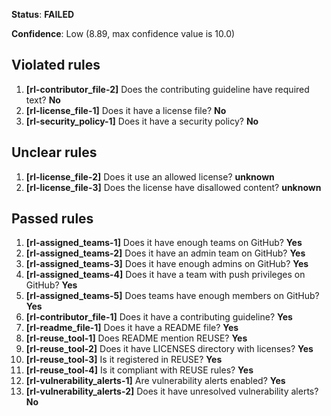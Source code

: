 **Status**: **FAILED**

**Confidence**: Low (8.89, max confidence value is 10.0)

## Violated rules

1.  **[rl-contributor_file-2]** Does the contributing guideline have required text? **No**
1.  **[rl-license_file-1]** Does it have a license file? **No**
1.  **[rl-security_policy-1]** Does it have a security policy? **No**




## Unclear rules

1.  **[rl-license_file-2]** Does it use an allowed license? **unknown**
1.  **[rl-license_file-3]** Does the license have disallowed content? **unknown**


## Passed rules

1.  **[rl-assigned_teams-1]** Does it have enough teams on GitHub? **Yes**
1.  **[rl-assigned_teams-2]** Does it have an admin team on GitHub? **Yes**
1.  **[rl-assigned_teams-3]** Does it have enough admins on GitHub? **Yes**
1.  **[rl-assigned_teams-4]** Does it have a team with push privileges on GitHub? **Yes**
1.  **[rl-assigned_teams-5]** Does teams have enough members on GitHub? **Yes**
1.  **[rl-contributor_file-1]** Does it have a contributing guideline? **Yes**
1.  **[rl-readme_file-1]** Does it have a README file? **Yes**
1.  **[rl-reuse_tool-1]** Does README mention REUSE? **Yes**
1.  **[rl-reuse_tool-2]** Does it have LICENSES directory with licenses? **Yes**
1.  **[rl-reuse_tool-3]** Is it registered in REUSE? **Yes**
1.  **[rl-reuse_tool-4]** Is it compliant with REUSE rules? **Yes**
1.  **[rl-vulnerability_alerts-1]** Are vulnerability alerts enabled? **Yes**
1.  **[rl-vulnerability_alerts-2]** Does it have unresolved vulnerability alerts? **No**




